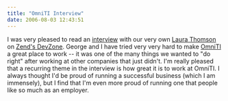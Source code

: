 ```yaml
---
title: "OmniTI Interview"
date: 2006-08-03 12:43:51
---
```


I was very pleased to read an <a href="http://devzone.zend.com/node/view/id/755">interview</a> with our very own <a href="http://omniti.com/people/person/laura_thomson">Laura Thomson</a> on <a href="http://devzone.zend.com/">Zend's DevZone</a>.  George and I have tried very very hard to make <a href="http://omniti.com/home">OmniTI</a> a great place to work -- it was one of the many things we wanted to "do right" after working at other companies that just didn't.  I'm really pleased that a recurring theme in the interview is how great it is to work at OmniTI.  I always thought I'd be proud of running a successful business (which I am immensely), but I find that I'm even more proud of running one that people like so much as an employer.
